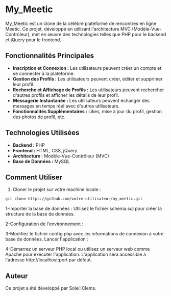 # My_Meetic

My_Meetic est un clone de la célèbre plateforme de rencontres en ligne Meetic. Ce projet, développé en utilisant l'architecture MVC (Modèle-Vue-Contrôleur), met en œuvre des technologies telles que PHP pour le backend et jQuery pour le frontend.

## Fonctionnalités Principales

- **Inscription et Connexion :** Les utilisateurs peuvent créer un compte et se connecter à la plateforme.
- **Gestion des Profils :** Les utilisateurs peuvent créer, éditer et supprimer leur profil.
- **Recherche et Affichage de Profils :** Les utilisateurs peuvent rechercher d'autres profils et afficher les détails de leur profil.
- **Messagerie Instantanée :** Les utilisateurs peuvent échanger des messages en temps réel avec d'autres utilisateurs.
- **Fonctionnalités Supplémentaires :** Likes, mise à jour du profil, gestion des photos de profil, etc.

## Technologies Utilisées

- **Backend :** PHP
- **Frontend :** HTML, CSS, jQuery
- **Architecture :** Modèle-Vue-Contrôleur (MVC)
- **Base de Données :** MySQL

## Comment Utiliser

1. Cloner le projet sur votre machine locale :

```bash
git clone https://github.com/votre-utilisateur/my_meetic.git
```

1-Importer la base de données :
Utilisez le fichier schema.sql pour créer la structure de la base de données.

2-Configuration de l'environnement :

3-Modifiez le fichier config.php avec les informations de connexion à votre base de données.
Lancer l'application :

4-Démarrez un serveur PHP local ou utilisez un serveur web comme Apache pour exécuter l'application.
L'application sera accessible à l'adresse http://localhost:port par défaut.

## Auteur
Ce projet a été développé par Soleil Clems.


